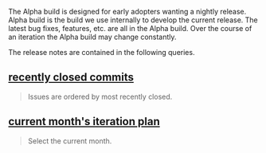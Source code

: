 The Alpha build is designed for early adopters wanting a nightly release. Alpha build is the build we use internally to develop the current release. The latest bug fixes, features, etc. are all in the Alpha build. Over the course of an iteration the Alpha build may change constantly. 

The release notes are contained in the following queries. 

## [recently closed commits](https://github.com/Microsoft/vscode/issues?utf8=%E2%9C%93&q=is%3Aissue+is%3Aclosed) 

> Issues are ordered by most recently closed. 

## [current month's iteration plan](https://github.com/Microsoft/vscode/issues?q=is%3Aissue+is%3Aclosed+label%3Aiteration-plan)

> Select the current month. 